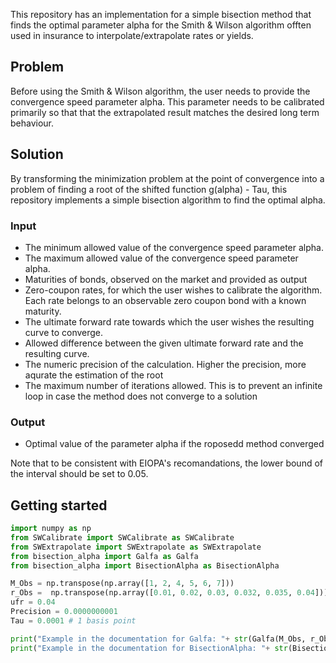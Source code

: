This repository has an implementation for a simple bisection method that finds the optimal parameter alpha for the Smith & Wilson algorithm offten used in insurance to interpolate/extrapolate rates or yields.  

## Problem
Before using the Smith & Wilson algorithm, the user needs to provide the convergence speed parameter alpha. This parameter needs to be calibrated primarily so that that the extrapolated result matches the desired long term behaviour.

## Solution
By transforming the minimization problem at the point of convergence into a problem of finding a root of the shifted function g(alpha) - Tau, this repository implements a simple bisection algorithm to find the optimal alpha.

### Input
 - The minimum allowed value of the convergence speed parameter alpha.
 - The maximum allowed value of the convergence speed parameter alpha.
 - Maturities of bonds, observed on the market and provided as output
 - Zero-coupon rates, for which the user wishes to calibrate the algorithm. Each rate belongs to an observable zero coupon bond with a known maturity. 
 - The ultimate forward rate towards which the user wishes the resulting curve to converge.
 - Allowed difference between the given ultimate forward rate and the resulting curve. 
 - The numeric precision of the calculation. Higher the precision, more aqurate the estimation of the root
 - The maximum number of iterations allowed. This is to prevent an infinite loop in case the method does not converge to a solution         
 
### Output
  - Optimal value of the parameter alpha if the roposedd method converged
 
 Note that to be consistent with EIOPA's recomandations, the lower bound of the interval should be set to 0.05. 
 
## Getting started
```python
import numpy as np
from SWCalibrate import SWCalibrate as SWCalibrate
from SWExtrapolate import SWExtrapolate as SWExtrapolate
from bisection_alpha import Galfa as Galfa
from bisection_alpha import BisectionAlpha as BisectionAlpha

M_Obs = np.transpose(np.array([1, 2, 4, 5, 6, 7]))
r_Obs =  np.transpose(np.array([0.01, 0.02, 0.03, 0.032, 0.035, 0.04]))
ufr = 0.04
Precision = 0.0000000001
Tau = 0.0001 # 1 basis point

print("Example in the documentation for Galfa: "+ str(Galfa(M_Obs, r_Obs, ufr, 0.15, Tau)))
print("Example in the documentation for BisectionAlpha: "+ str(BisectionAlpha(0.05, 0.5, M_Obs, r_Obs, ufr, Tau, Precision, 1000)))
```
